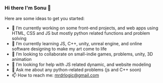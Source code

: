### Hi there I'm Sonu 👋

Here are some ideas to get you started:

- 🔭 I’m currently working on some front-end projects, and web apps using HTML, CSS and JS but mostly python related functions and problem solving
- 🌱 I’m currently learning JS, C++, unity, unreal engine, and online software designing to make my art come to life
- 👯 I’m looking to collaborate on small-indie games, problems, unity, 3D animation
- 🤔 I’m looking for help with JS related dynamic, and website modeling
- 💬 Ask me about any python-related problems (js and C++ soon)
- 📫 How to reach me: mrdrlogic@gmail.com
